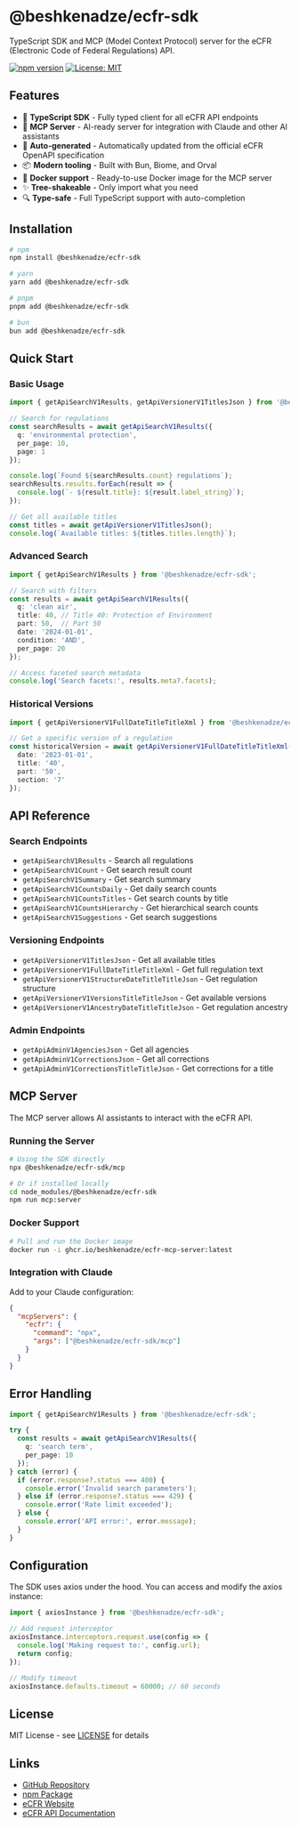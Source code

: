 # @beshkenadze/ecfr-sdk

TypeScript SDK and MCP (Model Context Protocol) server for the eCFR (Electronic Code of Federal Regulations) API.

[![npm version](https://img.shields.io/npm/v/@beshkenadze/ecfr-sdk.svg)](https://www.npmjs.com/package/@beshkenadze/ecfr-sdk)
[![License: MIT](https://img.shields.io/badge/License-MIT-yellow.svg)](https://opensource.org/licenses/MIT)

## Features

- 🚀 **TypeScript SDK** - Fully typed client for all eCFR API endpoints
- 🤖 **MCP Server** - AI-ready server for integration with Claude and other AI assistants
- 🔄 **Auto-generated** - Automatically updated from the official eCFR OpenAPI specification
- 📦 **Modern tooling** - Built with Bun, Biome, and Orval
- 🐳 **Docker support** - Ready-to-use Docker image for the MCP server
- ✨ **Tree-shakeable** - Only import what you need
- 🔍 **Type-safe** - Full TypeScript support with auto-completion

## Installation

```bash
# npm
npm install @beshkenadze/ecfr-sdk

# yarn
yarn add @beshkenadze/ecfr-sdk

# pnpm
pnpm add @beshkenadze/ecfr-sdk

# bun
bun add @beshkenadze/ecfr-sdk
```

## Quick Start

### Basic Usage

```typescript
import { getApiSearchV1Results, getApiVersionerV1TitlesJson } from '@beshkenadze/ecfr-sdk';

// Search for regulations
const searchResults = await getApiSearchV1Results({
  q: 'environmental protection',
  per_page: 10,
  page: 1
});

console.log(`Found ${searchResults.count} regulations`);
searchResults.results.forEach(result => {
  console.log(`- ${result.title}: ${result.label_string}`);
});

// Get all available titles
const titles = await getApiVersionerV1TitlesJson();
console.log(`Available titles: ${titles.titles.length}`);
```

### Advanced Search

```typescript
import { getApiSearchV1Results } from '@beshkenadze/ecfr-sdk';

// Search with filters
const results = await getApiSearchV1Results({
  q: 'clean air',
  title: 40, // Title 40: Protection of Environment
  part: 50,  // Part 50
  date: '2024-01-01',
  condition: 'AND',
  per_page: 20
});

// Access faceted search metadata
console.log('Search facets:', results.meta?.facets);
```

### Historical Versions

```typescript
import { getApiVersionerV1FullDateTitleTitleXml } from '@beshkenadze/ecfr-sdk';

// Get a specific version of a regulation
const historicalVersion = await getApiVersionerV1FullDateTitleTitleXml({
  date: '2023-01-01',
  title: '40',
  part: '50',
  section: '7'
});
```

## API Reference

### Search Endpoints

- `getApiSearchV1Results` - Search all regulations
- `getApiSearchV1Count` - Get search result count
- `getApiSearchV1Summary` - Get search summary
- `getApiSearchV1CountsDaily` - Get daily search counts
- `getApiSearchV1CountsTitles` - Get search counts by title
- `getApiSearchV1CountsHierarchy` - Get hierarchical search counts
- `getApiSearchV1Suggestions` - Get search suggestions

### Versioning Endpoints

- `getApiVersionerV1TitlesJson` - Get all available titles
- `getApiVersionerV1FullDateTitleTitleXml` - Get full regulation text
- `getApiVersionerV1StructureDateTitleTitleJson` - Get regulation structure
- `getApiVersionerV1VersionsTitleTitleJson` - Get available versions
- `getApiVersionerV1AncestryDateTitleTitleJson` - Get regulation ancestry

### Admin Endpoints

- `getApiAdminV1AgenciesJson` - Get all agencies
- `getApiAdminV1CorrectionsJson` - Get all corrections
- `getApiAdminV1CorrectionsTitleTitleJson` - Get corrections for a title

## MCP Server

The MCP server allows AI assistants to interact with the eCFR API.

### Running the Server

```bash
# Using the SDK directly
npx @beshkenadze/ecfr-sdk/mcp

# Or if installed locally
cd node_modules/@beshkenadze/ecfr-sdk
npm run mcp:server
```

### Docker Support

```bash
# Pull and run the Docker image
docker run -i ghcr.io/beshkenadze/ecfr-mcp-server:latest
```

### Integration with Claude

Add to your Claude configuration:

```json
{
  "mcpServers": {
    "ecfr": {
      "command": "npx",
      "args": ["@beshkenadze/ecfr-sdk/mcp"]
    }
  }
}
```

## Error Handling

```typescript
import { getApiSearchV1Results } from '@beshkenadze/ecfr-sdk';

try {
  const results = await getApiSearchV1Results({
    q: 'search term',
    per_page: 10
  });
} catch (error) {
  if (error.response?.status === 400) {
    console.error('Invalid search parameters');
  } else if (error.response?.status === 429) {
    console.error('Rate limit exceeded');
  } else {
    console.error('API error:', error.message);
  }
}
```

## Configuration

The SDK uses axios under the hood. You can access and modify the axios instance:

```typescript
import { axiosInstance } from '@beshkenadze/ecfr-sdk';

// Add request interceptor
axiosInstance.interceptors.request.use(config => {
  console.log('Making request to:', config.url);
  return config;
});

// Modify timeout
axiosInstance.defaults.timeout = 60000; // 60 seconds
```

## License

MIT License - see [LICENSE](../../LICENSE) for details

## Links

- [GitHub Repository](https://github.com/beshkenadze/ecfr-sdk)
- [npm Package](https://www.npmjs.com/package/@beshkenadze/ecfr-sdk)
- [eCFR Website](https://www.ecfr.gov/)
- [eCFR API Documentation](https://www.ecfr.gov/api/docs)